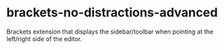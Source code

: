# brackets-no-distractions-advanced
Brackets extension that displays the sidebar/toolbar when pointing at the left/right side of the editor.
